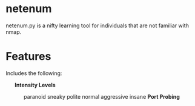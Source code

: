 # netenum
netenum.py is a nifty learning tool for individuals that are not familiar with nmap. 

# Features
Includes the following:
<ul>
  <il><b>Intensity Levels</b></il>
  <ul>
    <il>paranoid</il>
    <il>sneaky</il>
    <il>polite</il>
    <il>normal</il>
    <il>aggressive</il>
    <il>insane</il>
  <il><b>Port Probing</b></il>
